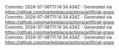 Commits: 2024-07-08T11:14:34.434Z - Generated via https://github.com/marketplace/actions/artificial-grass
<br>
Commits: 2024-07-08T11:14:34.434Z - Generated via https://github.com/marketplace/actions/artificial-grass
<br>
Commits: 2024-07-08T11:14:34.434Z - Generated via https://github.com/marketplace/actions/artificial-grass
<br>
Commits: 2024-07-08T11:14:34.434Z - Generated via https://github.com/marketplace/actions/artificial-grass
<br>
